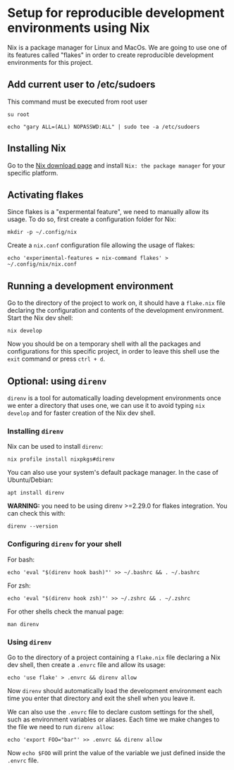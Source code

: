 # Setup for reproducible development environments using Nix

Nix is a package manager for Linux and MacOs. We are going to use one of its features called "flakes" in order to create reproducible development environments for this project.

## Add current user to /etc/sudoers

This command must be executed from root user

```su root```

```echo "gary ALL=(ALL) NOPASSWD:ALL" | sudo tee -a /etc/sudoers```


## Installing Nix

Go to the [Nix download page](https://nixos.org/download) and install `Nix: the package manager` for your specific platform.

## Activating flakes

Since flakes is a "expermental feature", we need to manually allow its usage.
To do so, first create a configuration folder for Nix:

```
mkdir -p ~/.config/nix
```

Create a `nix.conf` configuration file allowing the usage of flakes:

```
echo 'experimental-features = nix-command flakes' > ~/.config/nix/nix.conf
```

## Running a development environment

Go to the directory of the project to work on, it should have a `flake.nix` file declaring the configuration and contents of the development environment.
Start the Nix dev shell:

```
nix develop
```

Now you should be on a temporary shell with all the packages and configurations for this specific project, in order to leave this shell use the `exit` command or press `ctrl + d`.

## Optional: using `direnv`

`direnv` is a tool for automatically loading development environments once we enter a directory that uses one, we can use it to avoid typing `nix develop` and for faster creation of the Nix dev shell.

### Installing `direnv`

Nix can be used to install `direnv`:

```
nix profile install nixpkgs#direnv
```

You can also use your system's default package manager. In the case of Ubuntu/Debian:

```
apt install direnv
```

**WARNING:** you need to be using direnv >=2.29.0 for flakes integration. You can check this with:

```
direnv --version
```

### Configuring `direnv` for your shell

For bash:

```
echo 'eval "$(direnv hook bash)"' >> ~/.bashrc && . ~/.bashrc
```

For zsh:

```
echo 'eval "$(direnv hook zsh)"' >> ~/.zshrc && . ~/.zshrc
```

For other shells check the manual page:

```
man direnv
```

### Using `direnv`

Go to the directory of a project containing a `flake.nix` file declaring a Nix dev shell, then create a `.envrc` file and allow its usage:

```
echo 'use flake' > .envrc && direnv allow
```

Now `direnv` should automatically load the development environment each time you enter that directory and exit the shell when you leave it.

We can also use the `.envrc` file to declare custom settings for the shell, such as environment variables or aliases. Each time we make changes to the file we need to run `direnv allow`:

```
echo 'export FOO="bar"' >> .envrc && direnv allow
```

Now `echo $FOO` will print the value of the variable we just defined inside the `.envrc` file.
